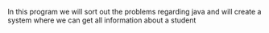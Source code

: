 In this program we will sort out the 
problems regarding java and will create
a system where we can get all information
about a student 
